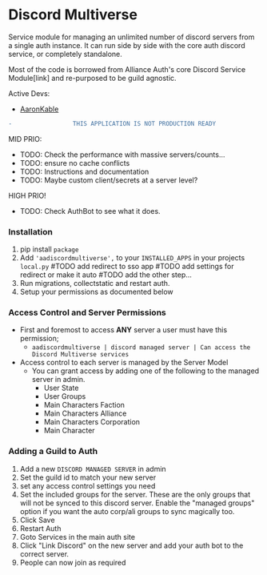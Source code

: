 # Discord Multiverse

Service module for managing an unlimited number of discord servers from a single auth instance. It can run side by side with the core auth discord service, or completely standalone.

Most of the code is borrowed from Alliance Auth's core Discord Service Module[link] and re-purposed to be guild agnostic.

Active Devs:

- [AaronKable](https://github.com/pvyParts)

```diff
-                 THIS APPLICATION IS NOT PRODUCTION READY
```

MID PRIO:

- TODO: Check the performance with massive servers/counts...
- TODO: ensure no cache conflicts
- TODO: Instructions and documentation
- TODO: Maybe custom client/secrets at a server level?

HIGH PRIO!

- TODO: Check AuthBot to see what it does.

### Installation

1.  pip install `package`
2.  Add `'aadiscordmultiverse',` to your `INSTALLED_APPS` in your projects `local.py`
    #TODO add redirect to sso app
    #TODO add settings for redirect or make it auto
    #TODO add the other step...
3.  Run migrations, collectstatic and restart auth.
4.  Setup your permissions as documented below

### Access Control and Server Permissions

- First and foremost to access **ANY** server a user must have this permission;
  - `aadiscordmultiverse | discord managed server | Can access the Discord Multiverse services`
- Access control to each server is managed by the Server Model
  - You can grant access by adding one of the following to the managed server in admin.
    - User State
    - User Groups
    - Main Characters Faction
    - Main Characters Alliance
    - Main Characters Corporation
    - Main Character

### Adding a Guild to Auth

1.  Add a new `DISCORD MANAGED SERVER` in admin
2.  Set the guild id to match your new server
3.  set any access control settings you need
4.  Set the included groups for the server. These are the only groups that will not be synced to this discord server. Enable the "managed groups" option if you want the auto corp/ali groups to sync magically too.
5.  Click Save
6.  Restart Auth
7.  Goto Services in the main auth site
8.  Click "Link Discord" on the new server and add your auth bot to the correct server.
9.  People can now join as required
